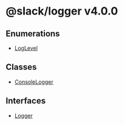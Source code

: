 # @slack/logger v4.0.0

## Enumerations

- [LogLevel](enumerations/LogLevel.md)

## Classes

- [ConsoleLogger](classes/ConsoleLogger.md)

## Interfaces

- [Logger](interfaces/Logger.md)
